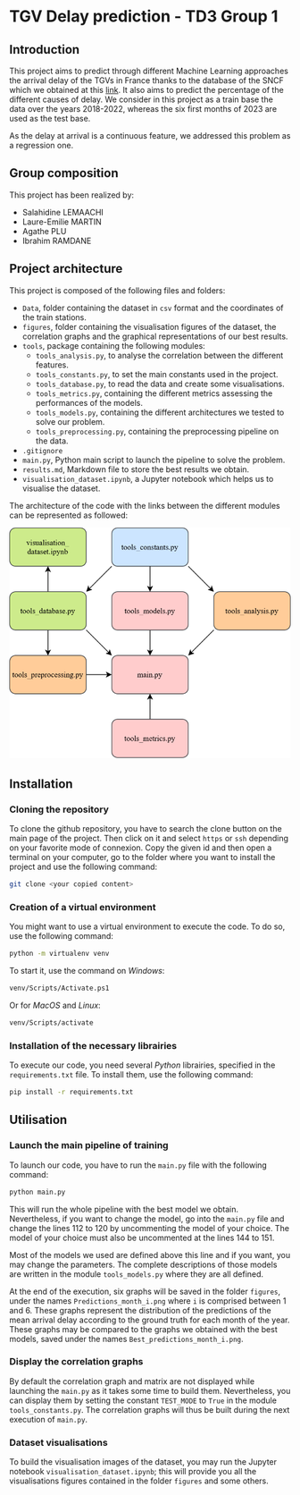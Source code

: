 # TGV Delay prediction - TD3 Group 1

## Introduction

This project aims to predict through different Machine Learning approaches the arrival delay of the TGVs in France thanks to the database of the SNCF which we obtained at this [link](https://www.data.gouv.fr/fr/datasets/regularite-mensuelle-tgv-par-liaisons/). It also aims to predict the percentage of the different causes of delay. We consider in this project as a train base the data over the years 2018-2022, whereas the six first months of 2023 are used as the test base.

As the delay at arrival is a continuous feature, we addressed this problem as a regression one.

## Group composition

This project has been realized by:
- Salahidine LEMAACHI
- Laure-Emilie MARTIN
- Agathe PLU
- Ibrahim RAMDANE

## Project architecture

This project is composed of the following files and folders:
- `Data`, folder containing the dataset in `csv` format and the coordinates of the train stations.
- `figures`, folder containing the visualisation figures of the dataset, the correlation graphs and the graphical representations of our best results.
- `tools`, package containing the following modules:
  - `tools_analysis.py`, to analyse the correlation between the different features.
  - `tools_constants.py`, to set the main constants used in the project.
  - `tools_database.py`, to read the data and create some visualisations.
  - `tools_metrics.py`, containing the different metrics assessing the performances of the models.
  - `tools_models.py`, containing the different architectures we tested to solve our problem.
  - `tools_preprocessing.py`, containing the preprocessing pipeline on the data.
- `.gitignore`
- `main.py`, Python main script to launch the pipeline to solve the problem.
- `results.md`, Markdown file to store the best results we obtain.
- `visualisation_dataset.ipynb`, a Jupyter notebook which helps us to visualise the dataset.

The architecture of the code with the links between the different modules can be represented as followed:

![Code architecture](figures/architecture_code.png)

## Installation

### Cloning the repository

To clone the github repository, you have to search the clone button on the main page of the project. Then click on it and select `https` or `ssh` depending on your favorite mode of connexion. Copy the given id and then open a terminal on your computer, go to the folder where you want to install the project and use the following command:

```bash
git clone <your copied content>
```

### Creation of a virtual environment

You might want to use a virtual environment to execute the code. To do so, use the following command:

```bash
python -m virtualenv venv
```

To start it, use the command on *Windows*:

```bash
venv/Scripts/Activate.ps1
```

Or for *MacOS* and *Linux*:

```bash
venv/Scripts/activate
```

### Installation of the necessary librairies

To execute our code, you need several *Python* librairies, specified in the `requirements.txt` file. To install them, use the following command:

```bash
pip install -r requirements.txt
```

## Utilisation

### Launch the main pipeline of training

To launch our code, you have to run the `main.py` file with the following command:

```bash
python main.py
```

This will run the whole pipeline with the best model we obtain. Nevertheless, if you want to change the model, go into the `main.py` file and change the lines 112 to 120 by uncommenting the model of your choice. The model of your choice must also be uncommented at the lines 144 to 151.

Most of the models we used are defined above this line and if you want, you may change the parameters. The complete descriptions of those models are written in the module `tools_models.py` where they are all defined.

At the end of the execution, six graphs will be saved in the folder `figures`, under the names `Predictions_month_i.png` where `i` is comprised between 1 and 6. These graphs represent the distribution of the predictions of the mean arrival delay according to the ground truth for each month of the year. These graphs may be compared to the graphs we obtained with the best models, saved under the names `Best_predictions_month_i.png`.

### Display the correlation graphs

By default the correlation graph and matrix are not displayed while launching the `main.py` as it takes some time to build them. Nevertheless, you can display them by setting the constant `TEST_MODE` to `True` in the module `tools_constants.py`. The correlation graphs will thus be built during the next execution of `main.py`.

### Dataset visualisations

To build the visualisation images of the dataset, you may run the Jupyter notebook `visualisation_dataset.ipynb`; this will provide you all the visualisations figures contained in the folder `figures` and some others.
